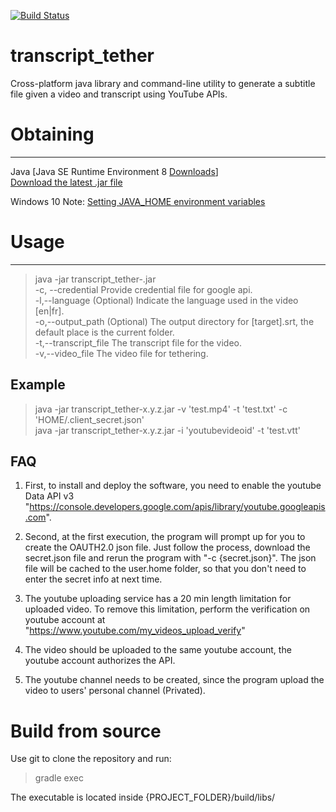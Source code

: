 [![Build Status](https://travis-ci.org/GCRC/transcript_tether.svg?branch=master)](https://travis-ci.org/GCRC/transcript_tether)


# transcript_tether
Cross-platform java library and command-line utility to generate a subtitle file given a video and transcript using YouTube APIs.

# Obtaining
-------

Java
[Java SE Runtime Environment 8 [Downloads](http://www.oracle.com/technetwork/java/javase/jre8-downloads-2133155.html)]<br>
[Download the latest .jar file](https://github.com/GCRC/transcript_tether/releases)

Windows 10 Note: [Setting JAVA_HOME environment variables](https://www.mkyong.com/java/how-to-set-java_home-on-windows-10/)


# Usage
------

> java -jar transcript_tether-<version>.jar<br>
> -c,    --credential <arg>    Provide credential file for google api.<br>
> -l,--language <arg>          (Optional) Indicate the language used in the video [en|fr].<br>
> -o,--output_path <arg>       (Optional) The output directory for [target].srt, the default place is the current folder.<br>
>-t,--transcript_file <arg>   The transcript file for the video.<br>
>-v,--video_file <arg>        The video file for tethering.


## Example

> java -jar transcript_tether-x.y.z.jar -v 'test.mp4' -t 'test.txt' -c 'HOME/.client_secret.json'<br>
> java -jar transcript_tether-x.y.z.jar -i 'youtubevideoid' -t 'test.vtt'

## FAQ

1. First, to install and deploy the software, you need to enable the youtube Data API v3 "https://console.developers.google.com/apis/library/youtube.googleapis.com". 

2. Second, at the first execution, the program will prompt up for you to create the OAUTH2.0 json file. Just follow the process, download the secret.json file and rerun the program with "-c {secret.json}". The json file will be cached to the user.home folder, so that you don't need to enter the secret info at next time.

3. The youtube uploading service has a 20 min length limitation for uploaded video. To remove this limitation, perform the verification on youtube account at "https://www.youtube.com/my_videos_upload_verify"

4. The video should be uploaded to the same youtube account, the youtube account authorizes the API.

5. The youtube channel needs to be created, since the program upload the video to users' personal channel (Privated).

# Build from source
Use git to clone the repository and run:

> gradle exec

The executable is located inside {PROJECT_FOLDER}/build/libs/
